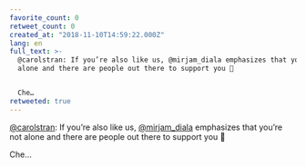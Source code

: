 ```yaml
---
favorite_count: 0
retweet_count: 0
created_at: "2018-11-10T14:59:22.000Z"
lang: en
full_text: >-
  @carolstran: If you’re also like us, @mirjam_diala emphasizes that you’re not
  alone and there are people out there to support you 💞


  Che…
retweeted: true
---
```


[@carolstran](https://twitter.com/carolstran): If you’re also like us,
[@mirjam_diala](https://twitter.com/mirjam_diala) emphasizes that you’re not
alone and there are people out there to support you 💞

Che…
